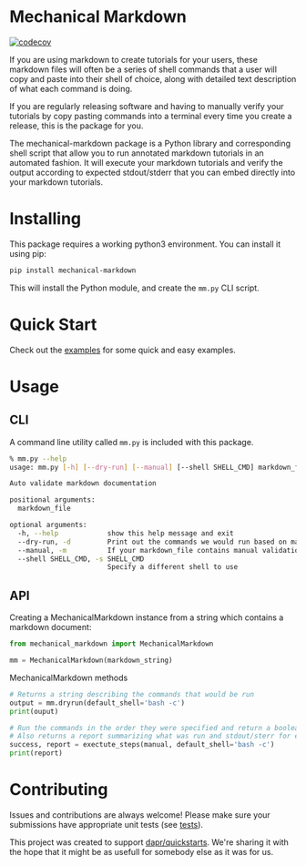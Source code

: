 # Mechanical Markdown

[![codecov](https://codecov.io/gh/dapr/mechanical-markdown/branch/main/graph/badge.svg)](https://codecov.io/gh/dapr/mechanical-markdown)

If you are using markdown to create tutorials for your users, these markdown files will often be a series of shell commands that a user will copy and paste into their shell of choice, along with detailed text description of what each command is doing.

If you are regularly releasing software and having to manually verify your tutorials by copy pasting commands into a terminal every time you create a release, this is the package for you.

The mechanical-markdown package is a Python library and corresponding shell script that allow you to run annotated markdown tutorials in an automated fashion. It will execute your markdown tutorials and verify the output according to expected stdout/stderr that you can embed directly into your markdown tutorials. 

# Installing 

This package requires a working python3 environment. You can install it using pip:

```bash
pip install mechanical-markdown
```

This will install the Python module, and create the ```mm.py``` CLI script.

# Quick Start

Check out the [examples](./examples) for some quick and easy examples.

# Usage

## CLI

A command line utility called ```mm.py``` is included with this package.

```bash
% mm.py --help
usage: mm.py [-h] [--dry-run] [--manual] [--shell SHELL_CMD] markdown_file

Auto validate markdown documentation

positional arguments:
  markdown_file

optional arguments:
  -h, --help            show this help message and exit
  --dry-run, -d         Print out the commands we would run based on markdown_file
  --manual, -m          If your markdown_file contains manual validation steps, pause for user input
  --shell SHELL_CMD, -s SHELL_CMD
                        Specify a different shell to use
```

## API

Creating a MechanicalMarkdown instance from a string which contains a markdown document:
```python
from mechanical_markdown import MechanicalMarkdown

mm = MechanicalMarkdown(markdown_string)
```

MechanicalMarkdown methods 

```python
# Returns a string describing the commands that would be run
output = mm.dryrun(default_shell='bash -c')
print(ouput)

# Run the commands in the order they were specified and return a boolean for succes or failure
# Also returns a report summarizing what was run and stdout/sterr for each command
success, report = exectute_steps(manual, default_shell='bash -c')
print(report)


```

# Contributing

Issues and contributions are always welcome! Please make sure your submissions have appropriate unit tests (see [tests](tests/)).

This project was created to support [dapr/quickstarts](https://github.com/dapr/quickstarts). We're sharing it with the hope that it might be as usefull for somebody else as it was for us.
